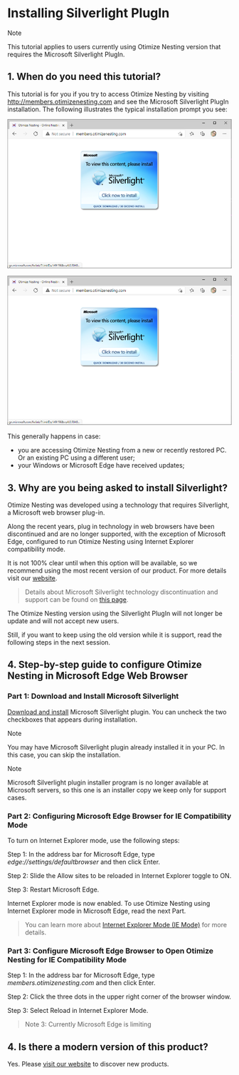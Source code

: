 Installing Silverlight PlugIn
===============

> [!NOTE]
>This tutorial applies to users currently using Otimize Nesting version that requires the Microsoft Silverlight PlugIn.

## 1. When do you need this tutorial?

This tutorial is for you if you try to access Otimize Nesting by visiting http://members.otimizenesting.com and see the Microsoft Silverlight PlugIn installation. The following illustrates the typical installation prompt you see:

![Microsoft Silverlight PlugIn Missing](./silverlightInstallation/missingSilverlightPlugIn.png)

![Microsoft Silverlight PlugIn Missing2](missingSilverlightPlugIn.png)


This generally happens in case:
* you are accessing Otimize Nesting from a new or recently restored PC. Or an existing PC using a different user;
* your Windows or Microsoft Edge have received updates;

## 3. Why are you being asked to install Silverlight?

Otimize Nesting was developed using a technology that requires Silverlight, a Microsoft web browser plug-in.

Along the recent years, plug in technology in web browsers have been discontinued and are no longer supported, with the exception of Microsoft Edge, configured to run Otimize Nesting using Internet Explorer compatibility mode.

It is not 100% clear until when this option will be available, so we recommend using the most recent version of our product. For more details visit our [website](https://www.otimizenesting.com).

> Details about Microsoft Silverlight technology discontinuation and support can be found on [this page](https://support.microsoft.com/en-us/windows/silverlight-end-of-support-0a3be3c7-bead-e203-2dfd-74f0a64f1788).

The Otimize Nesting version using the Silverlight PlugIn will not longer be update and will not accept new users.

Still, if you want to keep using the old version while it is support, read the following steps in the next session.

## 4. Step-by-step guide to configure Otimize Nesting in Microsoft Edge Web Browser

### Part 1: Download and Install Microsoft Silverlight

[Download and install](https://otimizenesting.blob.core.windows.net/download/Silverlight_x64.exe) Microsoft Silverlight plugin. You can uncheck the two checkboxes that appears during installation. 

> [!NOTE]
> You may have Microsoft Silverlight plugin already installed it in your PC. In this case, you can skip the installation.

> [!NOTE]
> Microsoft Silverlight plugin installer program is no longer available at Microsoft servers, so this one is an installer copy we keep only for support cases.

### Part 2: Configuring Microsoft Edge Browser for IE Compatibility Mode

To turn on Internet Explorer mode, use the following steps:

Step 1: In the address bar for Microsoft Edge, type *edge://settings/defaultbrowser* and then click Enter.

Step 2: Slide the Allow sites to be reloaded in Internet Explorer toggle to ON.

Step 3: Restart Microsoft Edge.

Internet Explorer mode is now enabled. To use Otimize Nesting using Internet Explorer mode in Microsoft Edge, read the next Part.

> You can learn more about [Internet Explorer Mode (IE Mode)](https://support.microsoft.com/en-us/microsoft-edge/internet-explorer-mode-in-microsoft-edge-6604162f-e38a-48b2-acd2-682dbac6f0de) for more details.

### Part 3: Configure Microsoft Edge Browser to Open Otimize Nesting for IE Compatibility Mode

Step 1: In the address bar for Microsoft Edge, type *members.otimizenesting.com* and then click Enter.

Step 2: Click the three dots in the upper right corner of the browser window.

Step 3: Select Reload in Internet Explorer Mode.

> Note 3: Currently Microsoft Edge is limiting 

## 4. Is there a modern version of this product?

Yes. Please [visit our website](www.otimizenesting.com) to discover new products.